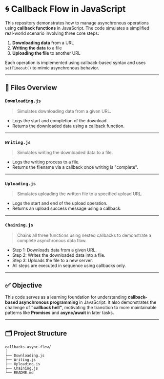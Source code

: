 # 🌀 Callback  Flow in JavaScript

This repository demonstrates how to manage asynchronous operations using **callback functions** in JavaScript. The code simulates a simplified real-world scenario involving three core steps:

1. **Downloading data** from a URL
2. **Writing the data** to a file
3. **Uploading the file** to another URL

Each operation is implemented using callback-based syntax and uses `setTimeout()` to mimic asynchronous behavior.

---

## 📁 Files Overview

### `Downloading.js`
> Simulates downloading data from a given URL.

- Logs the start and completion of the download.
- Returns the downloaded data using a callback function.

---

### `Writing.js`
> Simulates writing the downloaded data to a file.

- Logs the writing process to a file.
- Returns the filename via a callback once writing is "complete".

---

### `Uploading.js`
> Simulates uploading the written file to a specified upload URL.

- Logs the start and end of the upload operation.
- Returns an upload success message using a callback.

---

### `Chaining.js`
> Chains all three functions using nested callbacks to demonstrate a complete asynchronous data flow.

- Step 1: Downloads data from a given URL.
- Step 2: Writes the downloaded data into a file.
- Step 3: Uploads the file to a new server.
- All steps are executed in sequence using callbacks only.

---

## ✅ Objective

This code serves as a learning foundation for understanding **callback-based asynchronous programming** in JavaScript. It also demonstrates the challenge of **"callback hell"**, motivating the transition to more maintainable patterns like **Promises** and **async/await** in later tasks.

---

## 🗂️ Project Structure

```plaintext
callbacks-async-flow/
│
├── Downloading.js
├── Writing.js
├── Uploading.js
├── Chaining.js
└── README.md
